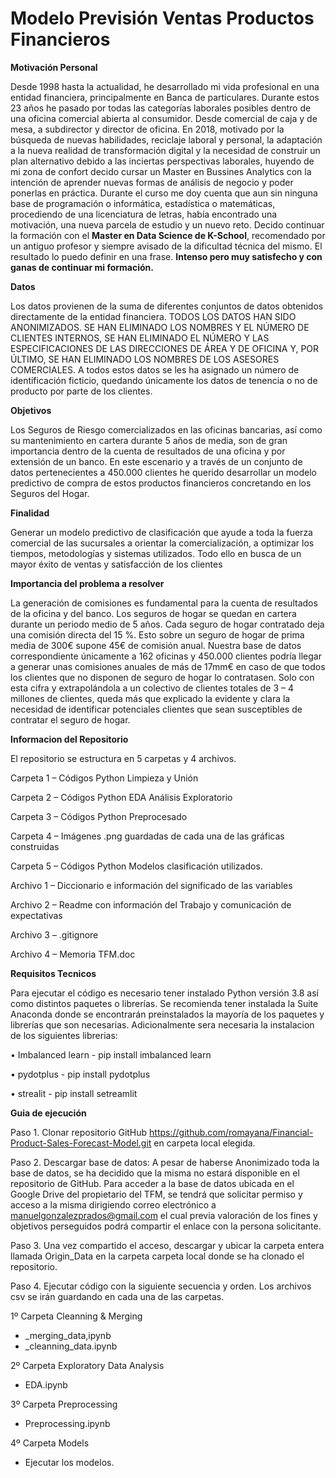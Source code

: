 # **Modelo Previsión Ventas Productos Financieros**

**Motivación Personal**

Desde 1998 hasta la actualidad, he desarrollado mi vida profesional en una entidad financiera, principalmente en Banca de particulares. Durante estos 23 años he pasado por todas las categorías laborales posibles dentro de una oficina comercial abierta al consumidor.  Desde comercial de caja y de mesa,  a subdirector y director de oficina. En 2018, motivado por la búsqueda de nuevas habilidades, reciclaje laboral y personal, la adaptación a la nueva realidad de transformación digital y la necesidad de construir un plan alternativo debido a las inciertas perspectivas laborales,  huyendo de mi zona de confort decido cursar un Master en Bussines Analytics con la intención de aprender nuevas formas de análisis de negocio y poder ponerlas en práctica.   Durante el curso me doy cuenta que aun sin ninguna base de programación o informática, estadística o matemáticas, procediendo de una licenciatura de letras, había encontrado una motivación, una nueva parcela de estudio y un nuevo reto.  Decido continuar la formación con el **Master en Data Science de K-School**, recomendado por un antiguo profesor y siempre avisado de la dificultad técnica del mismo.  El resultado lo puedo definir en una frase.  **Intenso pero muy satisfecho y con ganas de continuar mi formación.**


**Datos**

Los datos provienen de la suma de diferentes conjuntos de datos obtenidos directamente de la entidad financiera. TODOS LOS DATOS HAN SIDO ANONIMIZADOS. SE HAN ELIMINADO LOS NOMBRES Y EL NÚMERO DE CLIENTES INTERNOS, SE HAN ELIMINADO EL NÚMERO Y LAS ESPECIFICACIONES DE LAS DIRECCIONES DE ÁREA Y DE OFICINA Y, POR ÚLTIMO, SE HAN ELIMINADO LOS NOMBRES DE LOS ASESORES COMERCIALES. A todos estos datos se les ha asignado un número de identificación ficticio, quedando únicamente los datos de tenencia o no de producto por parte de los clientes.


**Objetivos**

Los Seguros de Riesgo comercializados en las oficinas bancarias, así como su mantenimiento en cartera durante 5 años de media, son de gran importancia dentro de la cuenta de resultados de una oficina y por extensión de un banco. En este escenario y a través de un conjunto de datos pertenecientes a 450.000 clientes he querido desarrollar un modelo predictivo de compra de estos productos financieros concretando en los Seguros del Hogar.

**Finalidad**

Generar un modelo predictivo de clasificación que ayude a toda la fuerza comercial de las sucursales a orientar la comercialización, a optimizar los tiempos, metodologías y sistemas utilizados. Todo ello en busca de un mayor éxito de ventas y satisfacción de los clientes

**Importancia del problema a resolver**

La generación de comisiones es fundamental para la cuenta de resultados de la oficina y del banco.  Los seguros de hogar se quedan en cartera durante un periodo medio de 5 años. Cada seguro de hogar contratado deja una comisión directa del 15 %.  Esto sobre un seguro de hogar de prima media de 300€ supone 45€ de comisión anual.   Nuestra base de datos correspondiente únicamente a 162 oficinas y 450.000 clientes podría llegar a generar unas comisiones anuales de más de 17mm€ en caso de que todos los clientes que no disponen de seguro de hogar lo contratasen.  Solo con esta cifra y extrapolándola a un colectivo de clientes totales de 3 – 4 millones de clientes,  queda más que explicado la evidente y clara la necesidad de identificar potenciales clientes que sean susceptibles de contratar el seguro de hogar.  

**Informacion del Repositorio**

El repositorio se estructura en   5 carpetas y 4 archivos.
  
  Carpeta 1 – Códigos Python Limpieza y Unión 

  Carpeta 2 – Códigos Python EDA Análisis Exploratorio

  Carpeta 3 – Códigos Python Preprocesado

  Carpeta 4 – Imágenes .png guardadas de cada una de las gráficas construidas
 
  Carpeta 5 – Códigos Python Modelos clasificación utilizados.
  
  Archivo 1 – Diccionario e información del significado de las variables
  
  Archivo 2 – Readme con información del Trabajo y comunicación de expectativas
  
  Archivo 3 – .gitignore
  
  Archivo 4 – Memoria TFM.doc

**Requisitos Tecnicos**

Para ejecutar el código es necesario tener instalado Python versión 3.8 así como distintos paquetes o librerías.  Se recomienda tener instalada la Suite Anaconda donde se encontrarán preinstalados la mayoría de los paquetes y librerías que son necesarias. Adicionalmente sera necesaria la instalacion de los siguientes librerias:

•	Imbalanced learn - pip install imbalanced learn

•	pydotplus - pip install pydotplus

•	strealit - pip install setreamlit

**Guia de ejecución**

Paso 1. Clonar repositorio GitHub https://github.com/romayana/Financial-Product-Sales-Forecast-Model.git en carpeta local elegida.

Paso 2. Descargar base de datos:
A pesar de haberse Anonimizado toda la base de datos, se ha decidido que la misma no estará disponible en el repositorio de GitHub.  Para acceder a la base de datos ubicada en el Google Drive del propietario del TFM,   se tendrá que solicitar permiso y acceso a la misma  dirigiendo correo electrónico a manuelgonzalezprados@gmail.com el cual previa valoración de los fines y objetivos perseguidos podrá compartir el enlace con la persona solicitante.

Paso 3. Una vez compartido el acceso,  descargar y ubicar la carpeta entera llamada Origin_Data en la carpeta carpeta local donde se ha clonado el repositorio.

Paso 4. Ejecutar código con la siguiente secuencia y orden. Los archivos csv se irán guardando en cada una de las carpetas.

1º Carpeta Cleanning & Merging
 - _merging_data,ipynb 
 - _cleanning_data.ipynb

2º Carpeta Exploratory Data Analysis
 -	EDA.ipynb

3º Carpeta Preprocessing
 -	Preprocessing.ipynb

4º Carpeta Models
 -	Ejecutar los modelos.

